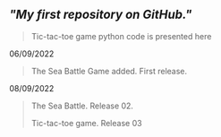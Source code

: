 
## _"My first repository on GitHub."_

>Tic-tac-toe game python code is presented here

06/09/2022
> The Sea Battle Game added. First release.

08/09/2022
> The Sea Battle. Release 02.
> 
> Tic-tac-toe game. Release 03
